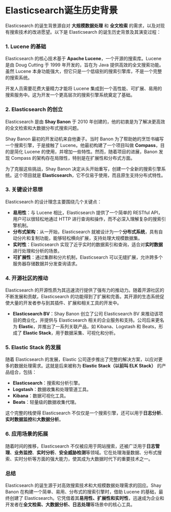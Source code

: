 # Elasticsearch诞生历史背景

Elasticsearch 的诞生背景源自对 **大规模数据处理** 和 **全文检索** 的需求，以及对现有搜索技术的改进愿望。以下是 Elasticsearch 的诞生历史背景及其演变过程：

### 1. **Lucene 的基础**

Elasticsearch 的核心技术基于 **Apache Lucene**，一个开源的搜索库。Lucene 是由 Doug Cutting 于 1999 年开发的，旨在为 Java 提供高效的全文搜索功能。虽然 Lucene 本身功能强大，但它只是一个低级别的搜索引擎库，不是一个完整的搜索系统。

开发人员需要花费大量精力才能将 Lucene 集成到一个高性能、可扩展、易用的搜索服务中。这为开发一个更高层次的搜索引擎系统奠定了基础。

### 2. **Elasticsearch 的创立**

Elasticsearch 是由 **Shay Banon** 于 2010 年创建的，他的初衷是为了解决更高效的全文检索和大数据分布式搜索问题。

Shay Banon 最初的开发动机来自他妻子。当时 Banon 为了帮助她的烹饪书编写一个搜索引擎，于是接触了 Lucene。他最初构建了一个项目叫做 **Compass**，目的是简化 Lucene 的使用，并增加一些特性。然而，随着项目的进展，Banon 发现 Compass 的架构存在局限性，特别是在扩展性和分布式方面。

为了克服这些挑战，Shay Banon 决定从头开始重写，创建一个全新的搜索引擎系统。这个项目就是 **Elasticsearch**，它不仅易于使用，而且原生支持分布式特性。

### 3. **关键设计思想**

Elasticsearch 的设计理念主要围绕几个关键点：

- **易用性**：与 Lucene 相比，Elasticsearch 提供了一个简单的 RESTful API，用户可以很轻松地通过 HTTP 进行查询和操作，而不必深入理解复杂的搜索引擎机制。
- **分布式架构**：从一开始，Elasticsearch 就被设计为一个**分布式系统**，具有自动分片和复制功能，能够轻松横向扩展，支持处理大规模数据集。
- **实时性**：Elasticsearch 实现了近乎实时的数据索引和查询，适合对**实时数据**进行处理和分析的场景。
- **可扩展性**：通过集群和分片机制，Elasticsearch 可以无缝扩展，允许跨多个服务器存储数据并分发查询请求。

### 4. **开源社区的推动**

Elasticsearch 的开源性质为其迅速流行提供了强有力的推动力。随着开源社区的不断发展和贡献，Elasticsearch 的功能得到了扩展和完善。其开源的生态系统促使大量的开发者参与到其插件、扩展和相关工具的开发中。

- **Elasticsearch BV**：Shay Banon 创立了公司 Elasticsearch BV 来推动该项目的商业化，并提供与 Elasticsearch 相关的企业服务和支持。公司后来更名为 **Elastic**，并推出了一系列关联产品，如 Kibana、Logstash 和 Beats，形成了 **Elastic Stack**，用于数据采集、可视化和分析。

### 5. **Elastic Stack 的发展**

随着 Elasticsearch 的发展，Elastic 公司逐步推出了完整的解决方案，以应对更多的数据处理需求。这就是后来被称为 **Elastic Stack（以前叫 ELK Stack）** 的产品组合，包括：

- **Elasticsearch**：搜索和分析引擎。
- **Logstash**：数据收集和处理管道工具。
- **Kibana**：数据可视化工具。
- **Beats**：轻量级的数据收集代理。

这个完整的栈使得 Elasticsearch 不仅仅是一个搜索引擎，还可以用于**日志分析**、**实时数据监控**和**大数据分析**。

### 6. **应用场景的拓展**

随着时间的推移，Elasticsearch 不仅被应用于网站搜索，还被广泛用于**日志管理**、**业务监控**、**实时分析**、**安全威胁检测**等领域。它在处理海量数据、分布式搜索、实时分析等方面的强大能力，使其成为大数据时代下的重要技术之一。

### 总结

Elasticsearch 的诞生源于对高效搜索技术和大规模数据处理需求的回应。Shay Banon 在构建一个简单、易用、分布式的搜索引擎时，借助 Lucene 的基础，最终创建了 Elasticsearch。它凭借着其**易用性、扩展性和实时性**，迅速成为企业和开发者在**全文检索、大数据分析、日志处理**等场景中的核心工具。